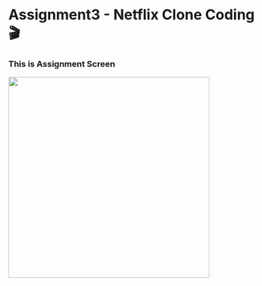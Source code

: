 # Assignment3 - Netflix Clone Coding 🎬
### This is Assignment Screen

<img src="https://github.com/user-attachments/assets/77d81471-d0d2-452e-baec-55245ba77e19" width="400"/>

